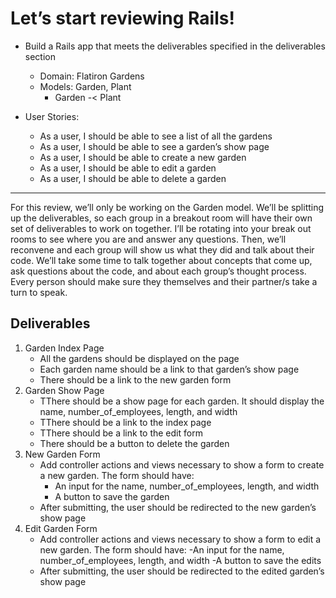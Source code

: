 # Let’s start reviewing Rails!

- Build a Rails app that meets the deliverables specified in the deliverables section
    - Domain: Flatiron Gardens
    - Models: Garden, Plant
        - Garden -< Plant

- User Stories:
    - As a user, I should be able to see a list of all the gardens
    - As a user, I should be able to see a garden’s show page
    - As a user, I should be able to create a new garden
    - As a user, I should be able to edit a garden
    - As a user, I should be able to delete a garden


___


For this review, we’ll only be working on the Garden model. We’ll be splitting up the deliverables, so each group in a breakout room will have their own set of deliverables to work on together. I’ll be rotating into your break out rooms to see where you are and answer any questions. Then, we’ll reconvene and each group will show us what they did and talk about their code. We’ll take some time to talk together about concepts that come up, ask questions about the code, and about each group’s thought process. Every person should make sure they themselves and their partner/s take a turn to speak.

## Deliverables

1. Garden Index Page
    - All the gardens should be displayed on the page
    - Each garden name should be a link to that garden’s show page
    - There should be a link to the new garden form
2. Garden Show Page
    - TThere should be a show page for each garden. It should display the name, number_of_employees, length, and width
    - TThere should be a link to the index page
    - TThere should be a link to the edit form
   - There should be a button to delete the garden
3. New Garden Form
    - Add controller actions and views necessary to show a form to create a new garden. The form should have:
        - An input for the name, number_of_employees, length, and width
        - A button to save the garden
    - After submitting, the user should be redirected to the new garden’s show page
4. Edit Garden Form
    - Add controller actions and views necessary to show a form to edit a new garden. The form should have:
        -An input for the name, number_of_employees, length, and width
        -A button to save the edits
    - After submitting, the user should be redirected to the edited garden’s show page
